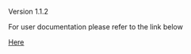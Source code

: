 Version 1.1.2

For user documentation please refer to the link below

[Here](https://github.com/ThreatConnect-Inc/threatconnect-playbooks/tree/master/playbooks/TCPB-UA-PolySwarm%20Marketplace/PolySwarm%20Malware%20Intelligence%20and%20Enrichment%20v1.01.pdf)